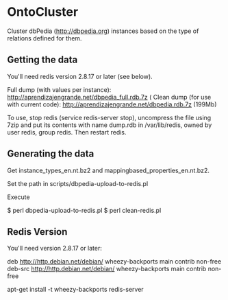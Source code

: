 OntoCluster
===========

Cluster dbPedia (http://dbpedia.org) instances based on the type of relations defined for them.


Getting the data
----------------

You'll need redis version 2.8.17 or later (see below).

Full dump (with values per instance): http://aprendizajengrande.net/dbpedia_full.rdb.7z (
Clean dump (for use with current code): http://aprendizajengrande.net/dbpedia.rdb.7z (199Mb)

To use, stop redis (service redis-server stop), uncompress the file using 7zip and put its 
contents with name dump.rdb in /var/lib/redis, owned by user redis, group redis. 
Then restart redis.


Generating the data
-------------------

Get instance_types_en.nt.bz2 and mappingbased_properties_en.nt.bz2.

Set the path in scripts/dbpedia-upload-to-redis.pl

Execute 

$ perl dbpedia-upload-to-redis.pl
$ perl clean-redis.pl


Redis Version
-------------

You'll need version 2.8.17 or later:

deb http://http.debian.net/debian/ wheezy-backports main contrib non-free
deb-src http://http.debian.net/debian/ wheezy-backports main contrib non-free

apt-get install -t wheezy-backports redis-server
